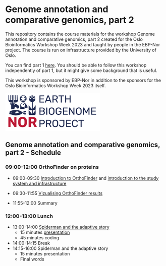 # Genome annotation and comparative genomics, part 2

This repository contains the course materials for the workshop Genome annotation and comparative genomics, part 2 created for the Oslo Bioinformatics Workshop Week 2023 and taught by people in the EBP-Nor project. The course is run on infrastructure provided by the University of Oslo. 

You can find part 1 [here](https://github.com/ebp-nor/genome_annotation_comparative_genomics_part1). You should be able to follow this workshop independently of part 1, but it might give some background that is useful.

This workshop is sponsored by EBP-Nor in addition to the sponsors for the Oslo Bioinformatics Workshop Week 2023 itself. 

<img src="EBP_Nor-orig.png" alt="EBP_Nor logo" width="300"/>



##  Genome annotation and comparative genomics, part 2 - Schedule

### 09:00-12:00 OrthoFinder on proteins

* 09:00-09:30 [Introduction to OrthoFinder](slides_morning_2.pdf) and [introduction to the study system and infrastructure](00_introduction.md)
 
* 09:30-11:55 [Vizualising OrthoFinder results](https://htmlpreview.github.io/?https://github.com/ebp-nor/genome_annotation_comparative_genomics_part2/blob/main/Obiwow_orthofinder_stats_2023_2.html)

* 11:55-12:00 Summary

### 12:00-13:00 Lunch

* 13:00-14:00 [Spiderman and the adaptive story](https://github.com/ebp-nor/genome_annotation_comparative_genomics_part2/blob/main/dNdS.md)
  * 15 minutes [presentation](slides_afternoon_2.pdf)
  * 45 minutes coding
* 14:00-14:15 Break
* 14:15-16:00 Spiderman and the adaptive story
  * 15 minutes presentation 
  * Final words
